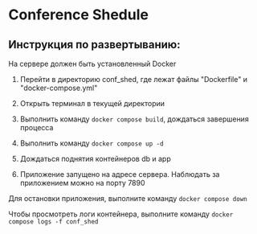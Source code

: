 # Conference Shedule


## Инструкция по развертыванию:


На сервере должен быть установленный Docker


1. Перейти в директорию conf_shed, где лежат файлы "Dockerfile" и "docker-compose.yml"


2. Открыть терминал в текущей директории


3. Выполнить команду `docker compose build`, дождаться завершения процесса


4. Выполнить команду `docker compose up -d`


5. Дождаться поднятия контейнеров db и app


6. Приложение запущено на адресе сервера. Наблюдать за приложением можно на порту 7890


Для остановки приложения, выполните команду `docker compose down`


Чтобы просмотреть логи контейнера, выполните команду `docker compose logs -f conf_shed`
